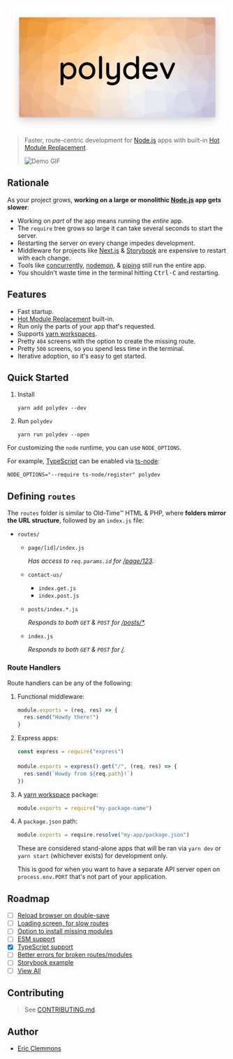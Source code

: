 ![polydev](/logo.png)

> Faster, route-centric development for [Node.js][node] apps with built-in
> [Hot Module Replacement][hmr].
>
> ![Demo GIF](/polydev.gif)

## Rationale

As your project grows, **working on a large or monolithic [Node.js][node] app gets slower**:

- Working on _part_ of the app means running the _entire_ app.
- The `require` tree grows so large it can take several seconds to start the server.
- Restarting the server on every change impedes development.
- Middleware for projects like [Next.js][next] & [Storybook][storybook] are expensive
  to restart with each change.
- Tools like [concurrently][concurrently], [nodemon][nodemon], & [piping][piping] still
  run the entire app.
- You shouldn't waste time in the terminal hitting <kbd>Ctrl-C</kbd> and restarting.

## Features

- Fast startup.
- [Hot Module Replacement][hmr] built-in.
- Run only the parts of your app that's requested.
- Supports [yarn workspaces][workspaces].
- Pretty `404` screens with the option to create the missing route.
- Pretty `500` screens, so you spend less time in the terminal.
- Iterative adoption, so it's easy to get started.

## Quick Started

1. Install

   ```shell
   yarn add polydev --dev
   ```

2. Run `polydev`

   ```shell
   yarn run polydev --open
   ```

For customizing the `node` runtime, you can use `NODE_OPTIONS`.

For example, [TypeScript][typescript] can be enabled via [ts-node][ts-node]:

```shell
NODE_OPTIONS="--require ts-node/register" polydev
```

## Defining `routes`

The `routes` folder is similar to Old-Time&trade; HTML & PHP, where
**folders mirror the URL structure**, followed by an `index.js` file:

- `routes/`

  - `page/[id]/index.js`

    _Has access to `req.params.id` for [/page/123](http://localhost:3000/page/123)._

  - `contact-us/`

    - `index.get.js`
    - `index.post.js`

  - `posts/index.*.js`

    _Responds to both `GET` & `POST` for [/posts/\*](http://localhost:3000/posts)._

  - `index.js`

    _Responds to both `GET` & `POST` for [/](http://localhost:3000/)._

### Route Handlers

Route handlers can be any of the following:

1. Functional middleware:

   ```js
   module.exports = (req, res) => {
     res.send("Howdy there!")
   }
   ```

2. Express apps:

   ```js
   const express = require("express")

   module.exports = express().get("/", (req, res) => {
     res.send(`Howdy from ${req.path}!`)
   })
   ```

3. A [yarn workspace][workspaces] package:

   ```js
   module.exports = require("my-package-name")
   ```

4. A `package.json` path:

   ```js
   module.exports = require.resolve("my-app/package.json")
   ```

   These are considered stand-alone apps that will be ran via `yarn dev` or `yarn start` (whichever exists) for development only.

   This is good for when you want to have a separate API server open on `process.env.PORT` that's not part of your application.

## Roadmap

- [ ] [Reload browser on double-save](/../../issues/1)
- [ ] [Loading screen, for slow routes](/../../issues/2)
- [ ] [Option to install missing modules](/../../issues/3)
- [ ] [ESM support](/../../issues/4)
- [x] [TypeScript support](/../../issues/5)
- [ ] [Better errors for broken routes/modules](/../../issues/6)
- [ ] [Storybook example](/../../issues/7)
- [ ] [View All][issues]

## Contributing

> See [CONTRIBUTING.md](/CONTRIBUTING.md).

## Author

- [Eric Clemmons][twitter]

[concurrently]: https://github.com/kimmobrunfeldt/concurrently
[hmr]: https://github.com/sidorares/hot-module-replacement
[issues]: https://github.com/ericclemmons/polydev/issues?q=is%3Aissue+is%3Aopen+sort%3Aupdated-desc
[next]: https://github.com/zeit/next.js/
[node]: https://nodejs.org/
[nodemon]: https://github.com/remy/nodemon
[piping]: https://www.npmjs.com/package/piping
[storybook]: https://github.com/storybooks/storybook
[ts-node]: https://github.com/TypeStrong/ts-node
[typescript]: https://www.typescriptlang.org/
[twitter]: https://twitter.com/ericclemmons
[workspaces]: https://yarnpkg.com/en/docs/workspaces
